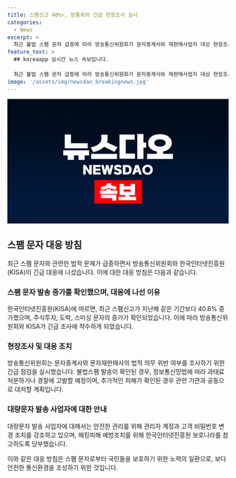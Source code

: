 ```yaml
---
title: 스팸신고 40%↑, 방통위의 긴급 현장조사 실시
categories:
  - News
excerpt: >
  최근 불법 스팸 문자 급증에 따라 방송통신위원회가 문자중계사와 재판매사업자 대상 현장조사에 나섰다. 스팸신고가 40.6% 증가했으며, 주식투자, 도박, 스미싱 문자의 증가도 확인됐다. 방통위는 불법스팸 문자 발송률이 높은 업체들을 조사해 과태료 처분 및 경찰고발을 실시한다고 밝혔으며, 관련 피해 사례가 확인되면 관련 기관과 함께 대처할 계획이다. 방통위는 또한 악성 스팸 의심문자에 대한 신고를 당부하고, 대량문자 발송 사업자에 대해 안전한 관리 조치를 요청했다. 불법스팸을 막기 위해 실질적인 노력을 기울이도록 강조했다.
feature_text: >
  ## koreaapp 실시간 뉴스 속보입니다.

  최근 불법 스팸 문자 급증에 따라 방송통신위원회가 문자중계사와 재판매사업자 대상 현장조사에 나섰다. 스팸신고가 40.6% 증가했으며, 주식투자, 도박, 스미싱 문자의 증가도 확인됐다. 방통위는 불법스팸 문자 발송률이 높은 업체들을 조사해 과태료 처분 및 경찰고발을 실시한다고 밝혔으며, 관련 피해 사례가 확인되면 관련 기관과 함께 대처할 계획이다. 방통위는 또한 악성 스팸 의심문자에 대한 신고를 당부하고, 대량문자 발송 사업자에 대해 안전한 관리 조치를 요청했다. 불법스팸을 막기 위해 실질적인 노력을 기울이도록 강조했다.
image: '/assets/img/newsdao_breakingnews.jpg'
---
```


<p><img src="/assets/img/newsdao_breakingnews.jpg" alt="koreaapp 속보" /></p>

<h2 data-ke-size="size26">스팸 문자 대응 방침</h2>

<p data-ke-size="size16">최근 스팸 문자와 관련한 법적 문제가 급증하면서 방송통신위원회와 한국인터넷진흥원(KISA)이 긴급 대응에 나섰습니다. 이에 대한 대응 방침은 다음과 같습니다.</p>

<h3 data-ke-size="size22">스팸 문자 발송 증가를 확인했으며, 대응에 나선 이유</h3>

<p data-ke-size="size16">한국인터넷진흥원(KISA)에 따르면, 최근 스팸신고가 지난해 같은 기간보다 40.6% 증가했으며, 주식투자, 도박, 스미싱 문자의 증가가 확인되었습니다. 이에 따라 방송통신위원회와 KISA가 긴급 조사에 착수하게 되었습니다.</p>

<h3 data-ke-size="size22">현장조사 및 대응 조치</h3>

<p data-ke-size="size16">방송통신위원회는 문자중계사와 문자재판매사의 법적 의무 위반 여부를 조사하기 위한 긴급 점검을 실시했습니다. 불법스팸 발송이 확인된 경우, 정보통신망법에 따라 과태료 처분하거나 경찰에 고발할 예정이며, 추가적인 피해가 확인된 경우 관련 기관과 공동으로 대처할 계획입니다.</p>

<h3 data-ke-size="size22">대량문자 발송 사업자에 대한 안내</h3>

<p data-ke-size="size16">대량문자 발송 사업자에 대해서는 안전한 관리를 위해 관리자 계정과 고객 비밀번호 변경 조치를 강조하고 있으며, 해킹피해 예방조치를 위해 한국인터넷진흥원 보호나라를 참고하도록 당부했습니다.</p>

<p>이와 같은 대응 방침은 스팸 문자로부터 국민들을 보호하기 위한 노력의 일환으로, 보다 안전한 통신환경을 조성하기 위한 것입니다.</p>

